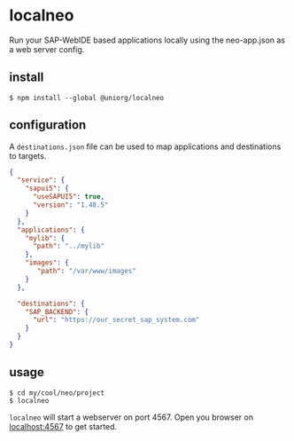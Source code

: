 # localneo

Run your SAP-WebIDE based applications locally using the neo-app.json as a web server config.  

## install

``` 
$ npm install --global @uniorg/localneo
``` 

## configuration

A `destinations.json` file can be used to map applications and destinations to targets. 

```json
{
  "service": {
    "sapui5": {
      "useSAPUI5": true,
      "version": "1.48.5"
    }
  },
  "applications": { 
    "mylib": {
      "path": "../mylib"
    },
    "images": {
       "path": "/var/www/images"
    }
  },

  "destinations": {
    "SAP_BACKEND": {
      "url": "https://our_secret_sap_system.com" 
    }
  }
}

```

## usage

```
$ cd my/cool/neo/project
$ localneo
``` 

`localneo` will start a webserver on port 4567. 
Open you browser on [localhost:4567](http://localhost:4567) to get started.



